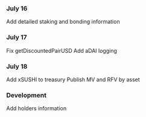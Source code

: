### July 16
Add detailed staking and bonding information

### July 17
Fix getDiscountedPairUSD
Add aDAI logging

### July 18
Add xSUSHI to treasury
Publish MV and RFV by asset

### Development
Add holders information